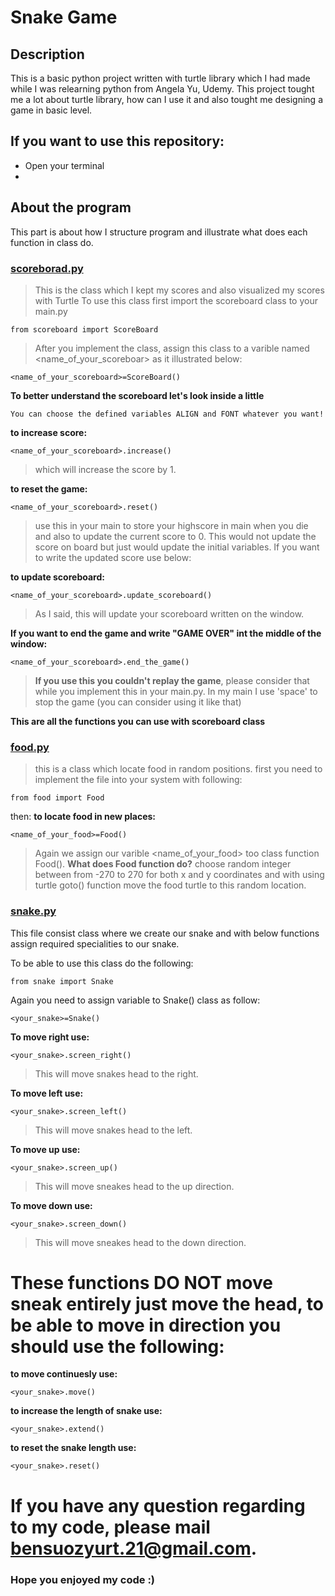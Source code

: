 # Snake Game 

## Description
This is a basic python project written with turtle library which I had made while I was relearning python from Angela Yu, Udemy. This project tought me a lot about turtle library, how can I use it and also tought me designing a game in basic level.
## If you want to use this repository:
+ Open your terminal
+ 
## About the program
This part is about how I structure program and illustrate what does each function in class do.

### [scoreborad.py](scoreboard.py)
>This is the class which I kept my scores and also visualized my scores with Turtle
>To use this class first import the scoreboard class to your main.py 
```
from scoreboard import ScoreBoard
```

>After you implement the class, assign this class to a varible named <name_of_your_scoreboar> as it illustrated below:

```
<name_of_your_scoreboard>=ScoreBoard()
```

**To better understand the scoreboard let's look inside a little**

```
You can choose the defined variables ALIGN and FONT whatever you want!
```

**to increase score:**
```
<name_of_your_scoreboard>.increase()
```
>which will increase the score by 1.

**to reset the game:**
```
<name_of_your_scoreboard>.reset()
```
>use this in your main to store your highscore in main when you die and also to update the current score to 0.
>This would not update the score on board but just would update the initial variables. If you want to write the updated score use below:

**to update scoreboard:**
```
<name_of_your_scoreboard>.update_scoreboard()
```
>As I said, this will update your scoreboard written on the window.


**If you want to end the game and write "GAME OVER" int the middle of the window:**
```
<name_of_your_scoreboard>.end_the_game()
```
>**If you use this you couldn't replay the game**, please consider that while you implement this in your main.py.
>In my main I use 'space' to stop the game (you can consider using it like that)

**This are all the functions you can use with scoreboard class**

### [food.py](food.py)
> this is a class which locate food in random positions.
> first you need to implement the file into your system with following:
```
from food import Food
```
then:
**to locate food in new places:**
```
<name_of_your_food>=Food()
```
>Again we assign our varible <name_of_your_food> too class function Food().
>**What does Food function do?**
>choose random integer between from -270 to 270 for both x and y coordinates and with using turtle goto() function move the food turtle to this random location.

### [snake.py](snake.py)
This file consist class where we create our snake and with below functions assign required specialities to our snake.

To be able to use this class do the following:
```
from snake import Snake
```
Again you need to assign variable to Snake() class as follow:
```
<your_snake>=Snake()
```
**To move right use:**
```
<your_snake>.screen_right()
```
>This will move snakes head to the right.

**To move left use:**
```
<your_snake>.screen_left()
```
>This will move snakes head to the left.

**To move up use:**
```
<your_snake>.screen_up()
```
>This will move sneakes head to the up direction.

**To move down use:**
```
<your_snake>.screen_down()
```
>This will move sneakes head to the down direction.

# These functions DO NOT move sneak entirely just move the head, to be able to move in direction you should use the following:

**to move continuesly use:**
```
<your_snake>.move()
```

**to increase the length of snake use:**
```
<your_snake>.extend()
```
**to reset the snake length use:**
```
<your_snake>.reset()
```

# If you have any question regarding to my code, please mail [bensuozyurt.21@gmail.com](bensuozyurt.21@gmail.com).
### Hope you enjoyed my code :)



